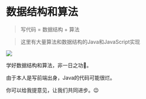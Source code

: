 # 数据结构和算法

> 写代码 = 数据结构 + 算法

> 这里有大量算法和数据结构的Java和JavaScript实现

![](~@/algorithm/1607006633246.png)

学好数据结构和算法，非一日之功💪。

由于本人是写前端出身，Java的代码可能很烂。

你可以给我提意见，让我们共同进步。😉